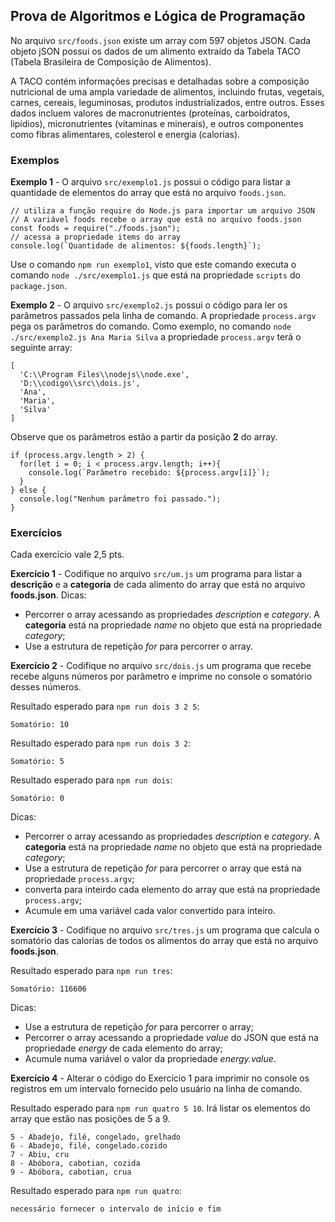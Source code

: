 ## Prova de Algoritmos e Lógica de Programação

No arquivo `src/foods.json` existe um array com 597 objetos JSON. Cada objeto jSON possui os dados de um alimento extraído da Tabela TACO (Tabela Brasileira de Composição de Alimentos).

A TACO contém informações precisas e detalhadas sobre a composição nutricional de uma ampla variedade de alimentos, incluindo frutas, vegetais, carnes, cereais, leguminosas, produtos industrializados, entre outros. Esses dados incluem valores de macronutrientes (proteínas, carboidratos, lipídios), micronutrientes (vitaminas e minerais), e outros componentes como fibras alimentares, colesterol e energia (calorias).

### Exemplos
__Exemplo 1__ - O arquivo `src/exemplo1.js` possui o código para listar a quantidade de elementos do array que está no arquivo `foods.json`.
```
// utiliza a função require do Node.js para importar um arquivo JSON
// A variável foods recebe o array que está no arquivo foods.json
const foods = require("./foods.json");
// acessa a propriedade items do array
console.log(`Quantidade de alimentos: ${foods.length}`);
```
Use o comando `npm run exemplo1`, visto que este comando executa o comando `node ./src/exemplo1.js` que está na propriedade `scripts` do `package.json`.

__Exemplo 2__ - O arquivo `src/exemplo2.js` possui o código para ler os parâmetros passados pela linha de comando.
A propriedade `process.argv` pega os parâmetros do comando. Como exemplo, no comando `node ./src/exemplo2.js Ana Maria Silva` a propriedade `process.argv` terá o seguinte array:
```
[
  'C:\\Program Files\\nodejs\\node.exe',
  'D:\\codigo\\src\\dois.js',
  'Ana',
  'Maria',
  'Silva'
]
```
Observe que os parâmetros estão a partir da posição __2__ do array.
```
if (process.argv.length > 2) {
  for(let i = 0; i < process.argv.length; i++){
    console.log(`Parâmetro recebido: ${process.argv[i]}`);
  }
} else {
  console.log("Nenhum parâmetro foi passado.");
}
```


### Exercícios
Cada exercício vale 2,5 pts.


__Exercício 1__ - Codifique no arquivo `src/um.js` um programa para listar a __descrição__ e a __categoria__ de cada alimento do array que está no arquivo __foods.json__.
Dicas:
- Percorrer o array acessando as propriedades _description_ e _category_. A __categoria__ está na propriedade _name_ no objeto que está na propriedade _category_;
- Use a estrutura de repetição _for_ para percorrer o array.


__Exercício 2__ - Codifique no arquivo `src/dois.js` um programa que recebe recebe alguns números por parâmetro e imprime no console o somatório desses números.

Resultado esperado para `npm run dois 3 2 5`:
```
Somatório: 10
```
Resultado esperado para `npm run dois 3 2`:
```
Somatório: 5
```
Resultado esperado para `npm run dois`:
```
Somatório: 0
```
Dicas:
- Percorrer o array acessando as propriedades _description_ e _category_. A __categoria__ está na propriedade _name_ no objeto que está na propriedade _category_;
- Use a estrutura de repetição _for_ para percorrer o array que está na propriedade `process.argv`;
- converta para inteirdo cada elemento do array que está na propriedade `process.argv`;
- Acumule em uma variável cada valor convertido para inteiro.


__Exercício 3__ - Codifique no arquivo `src/tres.js` um programa que calcula o somatório das calorias de todos os alimentos do array que está no arquivo __foods.json__.

Resultado esperado para `npm run tres`:
```
Somatório: 116606
```
Dicas:
- Use a estrutura de repetição _for_ para percorrer o array;
- Percorrer o array acessando a propriedade _value_ do JSON que está na propriedade _energy_ de cada elemento do array;
- Acumule numa variável o valor da propriedade _energy.value_.


__Exercício 4__ - Alterar o código do Exercício 1 para imprimir no console os registros em um intervalo fornecido pelo usuário na linha de comando.

Resultado esperado para `npm run quatro 5 10`. Irá listar os elementos do array que estão nas posições de 5 a 9.
```
5 - Abadejo, filé, congelado, grelhado
6 - Abadejo, filé, congelado.cozido
7 - Abiu, cru
8 - Abóbora, cabotian, cozida
9 - Abóbora, cabotian, crua
```
Resultado esperado para `npm run quatro`:
```
necessário fornecer o intervalo de início e fim
```
